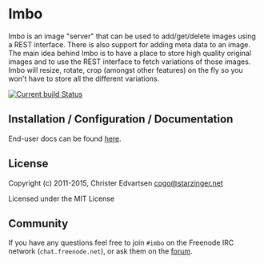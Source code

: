 # Imbo
Imbo is an image "server" that can be used to add/get/delete images using a REST interface. There is also support for adding meta data to an image. The main idea behind Imbo is to have a place to store high quality original images and to use the REST interface to fetch variations of those images. Imbo will resize, rotate, crop (amongst other features) on the fly so you won't have to store all the different variations.

[![Current build Status](https://secure.travis-ci.org/imbo/imbo.png)](http://travis-ci.org/imbo/imbo)

## Installation / Configuration / Documentation
End-user docs can be found [here](http://docs.imbo-project.org/en/latest/).

## License
Copyright (c) 2011-2015, Christer Edvartsen <cogo@starzinger.net>

Licensed under the MIT License

## Community
If you have any questions feel free to join `#imbo` on the Freenode IRC network (`chat.freenode.net`), or ask them on the [forum](https://groups.google.com/forum/#!forum/imbo-project).
